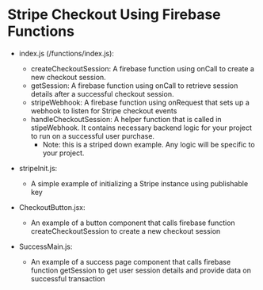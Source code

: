 # Stripe Checkout Using Firebase Functions

- index.js (/functions/index.js):

  - createCheckoutSession: A firebase function using onCall to create a new checkout session.
  - getSession: A firebase function using onCall to retrieve session details after a successful checkout session.
  - stripeWebhook: A firebase function using onRequest that sets up a webhook to listen for Stripe checkout events
  - handleCheckoutSession: A helper function that is called in stipeWebhook. It contains necessary backend logic for your project to run on a successful user purchase.
    - Note: this is a striped down example. Any logic will be specific to your project.

- stripeInit.js:

  - A simple example of initializing a Stripe instance using publishable key

- CheckoutButton.jsx:

  - An example of a button component that calls firebase function createCheckoutSession to create a new checkout session

- SuccessMain.js:
  - An example of a success page component that calls firebase function getSession to get user session details and provide data on successful transaction
